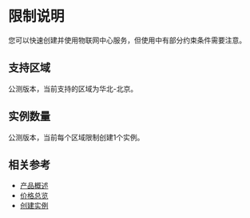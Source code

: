 # 限制说明

您可以快速创建并使用物联网中心服务，但使用中有部分约束条件需要注意。

## 支持区域
公测版本，当前支持的区域为华北-北京。

## 实例数量
公测版本，当前每个区域限制创建1个实例。



## 相关参考

- [产品概述](../Introduction/Product-Overview.md)
- [价格总览](../Pricing/Price-Overview.md)
- [创建实例](../Getting-Started/Create-Instance.md)
